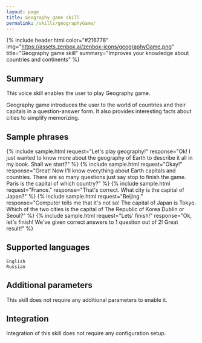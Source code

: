 ```yaml
---
layout: page
title: Geography game skill
permalink: /skills/geographyGame/
---
```


{% include header.html color="#216778" img="https://assets.zenbox.ai/zenbox-icons/geographyGame.png" title="Geography game skill" summary="Improves your knowledge about countries and continents" %}

## Summary
This voice skill enables the user to play Geography game.

Geography game introduces the user to the world of countries and their capitals in a question-answer form. It also provides interesting facts about cities to simplify memorizing. 

## Sample phrases
{% include sample.html request="Let's play geography!" response="Ok! I just wanted to know more about the geography of Earth to describe it all in my book. Shall we start?" %}
{% include sample.html request="Okay!" response="Great! Now I'll know everything about Earth capitals and countries. There are so many questions just say stop to finish the game. Paris is the capital of which country?" %}
{% include sample.html request="France." response="That's correct. What city is the capital of Japan?" %}
{% include sample.html request="Beijing." response="Computer tells me that it's not so! The capital of Japan is Tokyo. Which of the two cities is the capital of The Republic of Korea Dublin or Seoul?" %}
{% include sample.html request="Lets' finish!" response="Ok, let's finish! We've given correct answers to 1 question out of 2! Great result!" %}

## Supported languages
`English`  
`Russian`

## Additional parameters
This skill does not require any additional parameters to enable it.

## Integration
Integration of this skill does not require any configuration setup.